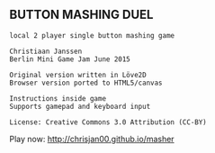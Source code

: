 BUTTON MASHING DUEL
-------------------

    local 2 player single button mashing game

    Christiaan Janssen
    Berlin Mini Game Jam June 2015

    Original version written in Löve2D
    Browser version ported to HTML5/canvas

    Instructions inside game
    Supports gamepad and keyboard input

    License: Creative Commons 3.0 Attribution (CC-BY)

Play now: http://chrisjan00.github.io/masher

    
